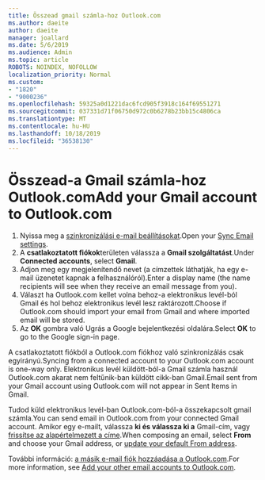 ```yaml
---
title: Összead gmail számla-hoz Outlook.com
ms.author: daeite
author: daeite
manager: joallard
ms.date: 5/6/2019
ms.audience: Admin
ms.topic: article
ROBOTS: NOINDEX, NOFOLLOW
localization_priority: Normal
ms.custom:
- "1820"
- "9000236"
ms.openlocfilehash: 59325a0d1221dac6fcd905f3918c164f69551271
ms.sourcegitcommit: 037331d71f06750d972c0b6278b23bb15c4806ca
ms.translationtype: MT
ms.contentlocale: hu-HU
ms.lasthandoff: 10/18/2019
ms.locfileid: "36538130"
---
```

# <a name="add-your-gmail-account-to-outlookcom"></a><span data-ttu-id="7cb87-102">Összead-a Gmail számla-hoz Outlook.com</span><span class="sxs-lookup"><span data-stu-id="7cb87-102">Add your Gmail account to Outlook.com</span></span>

1. <span data-ttu-id="7cb87-103">Nyissa meg a [szinkronizálási e-mail beállításokat](https://go.microsoft.com/fwlink/?linkid=875264).</span><span class="sxs-lookup"><span data-stu-id="7cb87-103">Open your [Sync Email settings](https://go.microsoft.com/fwlink/?linkid=875264).</span></span>
2. <span data-ttu-id="7cb87-104">A **csatlakoztatott fiókok**területen válassza a **Gmail szolgáltatást**.</span><span class="sxs-lookup"><span data-stu-id="7cb87-104">Under **Connected accounts**, select **Gmail**.</span></span>
3. <span data-ttu-id="7cb87-105">Adjon meg egy megjelenítendő nevet (a címzettek láthatják, ha egy e-mail üzenetet kapnak a felhasználóról).</span><span class="sxs-lookup"><span data-stu-id="7cb87-105">Enter a display name (the name recipients will see when they receive an email message from you).</span></span>
4. <span data-ttu-id="7cb87-106">Választ ha Outlook.com kellet volna behoz-a elektronikus levél-ból Gmail és hol behoz elektronikus levél lesz raktározott.</span><span class="sxs-lookup"><span data-stu-id="7cb87-106">Choose if Outlook.com should import your email from Gmail and where imported email will be stored.</span></span>
5. <span data-ttu-id="7cb87-107">Az **OK** gombra való Ugrás a Google bejelentkezési oldalára.</span><span class="sxs-lookup"><span data-stu-id="7cb87-107">Select **OK** to go to the Google sign-in page.</span></span>

<span data-ttu-id="7cb87-108">A csatlakoztatott fiókból a Outlook.com fiókhoz való szinkronizálás csak egyirányú.</span><span class="sxs-lookup"><span data-stu-id="7cb87-108">Syncing from a connected account to your Outlook.com account is one-way only.</span></span> <span data-ttu-id="7cb87-109">Elektronikus levél küldött-ból-a Gmail számla használ Outlook.com akarat nem feltűnik-ban küldött cikk-ban Gmail.</span><span class="sxs-lookup"><span data-stu-id="7cb87-109">Email sent from your Gmail account using Outlook.com will not appear in Sent Items in Gmail.</span></span>

<span data-ttu-id="7cb87-110">Tudod küld elektronikus levél-ban Outlook.com-ból-a összekapcsolt gmail számla.</span><span class="sxs-lookup"><span data-stu-id="7cb87-110">You can send email in Outlook.com from your connected Gmail account.</span></span> <span data-ttu-id="7cb87-111">Amikor egy e-mailt, válassza **ki és válassza ki a** Gmail-cím, vagy [frissítse az alapértelmezett a címe](https://go.microsoft.com/fwlink/?linkid=875264).</span><span class="sxs-lookup"><span data-stu-id="7cb87-111">When composing an email, select **From** and choose your Gmail address, or [update your default From address](https://go.microsoft.com/fwlink/?linkid=875264).</span></span>

<span data-ttu-id="7cb87-112">További információ: [a másik e-mail fiók hozzáadása a Outlook.com](https://support.office.com/article/c5224df4-5885-4e79-91ba-523aa743f0ba?wt.mc_id=Office_Outlook_com_Alchemy).</span><span class="sxs-lookup"><span data-stu-id="7cb87-112">For more information, see [Add your other email accounts to Outlook.com](https://support.office.com/article/c5224df4-5885-4e79-91ba-523aa743f0ba?wt.mc_id=Office_Outlook_com_Alchemy).</span></span>